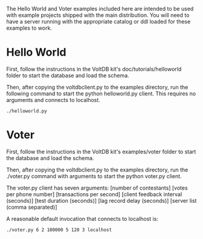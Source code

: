 The Hello World and Voter examples included here are intended to
be used with example projects shipped with the main distribution.
You will need to have a server running with the appropriate catalog
or ddl loaded for these examples to work.

# Hello World

First, follow the instructions in the VoltDB kit's doc/tutorials/helloworld
folder to start the database and load the schema.

Then, after copying the voltdbclient.py to the examples directory, run the
following command to start the python helloworld.py client.  This requires
no arguments and connects to localhost.

    ./helloworld.py

# Voter

First, follow the instructions in the VoltDB kit's examples/voter
folder to start the database and load the schema.

Then, after copying the voltdbclient.py to the examples directory, run the
./voter.py command with arguments to start the python voter.py client.

The voter.py client has seven arguments:
    [number of contestants]
    [votes per phone number]
    [transactions per second]
    [client feedback interval (seconds)]
    [test duration (seconds)]
    [lag record delay (seconds)]
    [server list (comma separated)]

A reasonable default invocation that connects to localhost is:

    ./voter.py 6 2 100000 5 120 3 localhost
